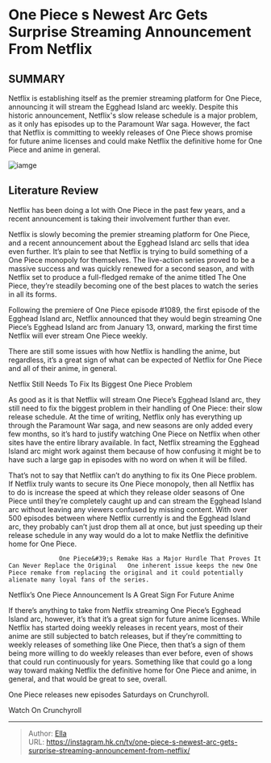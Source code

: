 # One Piece s Newest Arc Gets Surprise Streaming Announcement From Netflix


## SUMMARY 



  Netflix is establishing itself as the premier streaming platform for One Piece, announcing it will stream the Egghead Island arc weekly.   Despite this historic announcement, Netflix&#39;s slow release schedule is a major problem, as it only has episodes up to the Paramount War saga.   However, the fact that Netflix is committing to weekly releases of One Piece shows promise for future anime licenses and could make Netflix the definitive home for One Piece and anime in general.  

![iamge](https://static1.srcdn.com/wordpress/wp-content/uploads/2023/12/the-straw-hats-on-egghead-island-in-one-piece.jpg)

## Literature Review
Netflix has been doing a lot with One Piece in the past few years, and a recent announcement is taking their involvement further than ever.




Netflix is slowly becoming the premier streaming platform for One Piece, and a recent announcement about the Egghead Island arc sells that idea even further. It’s plain to see that Netflix is trying to build something of a One Piece monopoly for themselves. The live-action series proved to be a massive success and was quickly renewed for a second season, and with Netflix set to produce a full-fledged remake of the anime titled The One Piece, they’re steadily becoming one of the best places to watch the series in all its forms.




Following the premiere of One Piece episode #1089, the first episode of the Egghead Island arc, Netflix announced that they would begin streaming One Piece’s Egghead Island arc from January 13, onward, marking the first time Netflix will ever stream One Piece weekly.


 

There are still some issues with how Netflix is handling the anime, but regardless, it’s a great sign of what can be expected of Netflix for One Piece and all of their anime, in general.


 Netflix Still Needs To Fix Its Biggest One Piece Problem 
          

As good as it is that Netflix will stream One Piece’s Egghead Island arc, they still need to fix the biggest problem in their handling of One Piece: their slow release schedule. At the time of writing, Netflix only has everything up through the Paramount War saga, and new seasons are only added every few months, so it’s hard to justify watching One Piece on Netflix when other sites have the entire library available. In fact, Netflix streaming the Egghead Island arc might work against them because of how confusing it might be to have such a large gap in episodes with no word on when it will be filled.




That’s not to say that Netflix can’t do anything to fix its One Piece problem. If Netflix truly wants to secure its One Piece monopoly, then all Netflix has to do is increase the speed at which they release older seasons of One Piece until they’re completely caught up and can stream the Egghead Island arc without leaving any viewers confused by missing content. With over 500 episodes between where Netflix currently is and the Egghead Island arc, they probably can’t just drop them all at once, but just speeding up their release schedule in any way would do a lot to make Netflix the definitive home for One Piece.

                  One Piece&#39;s Remake Has a Major Hurdle That Proves It Can Never Replace the Original   One inherent issue keeps the new One Piece remake from replacing the original and it could potentially alienate many loyal fans of the series.    



 Netflix’s One Piece Announcement Is A Great Sign For Future Anime 
          




If there’s anything to take from Netflix streaming One Piece’s Egghead Island arc, however, it’s that it’s a great sign for future anime licenses. While Netflix has started doing weekly releases in recent years, most of their anime are still subjected to batch releases, but if they’re committing to weekly releases of something like One Piece, then that’s a sign of them being more willing to do weekly releases than ever before, even of shows that could run continuously for years. Something like that could go a long way toward making Netflix the definitive home for One Piece and anime, in general, and that would be great to see, overall.

One Piece releases new episodes Saturdays on Crunchyroll.

Watch On Crunchyroll



---

> Author: [Ella](https://instagram.hk.cn/)  
> URL: https://instagram.hk.cn/tv/one-piece-s-newest-arc-gets-surprise-streaming-announcement-from-netflix/  

